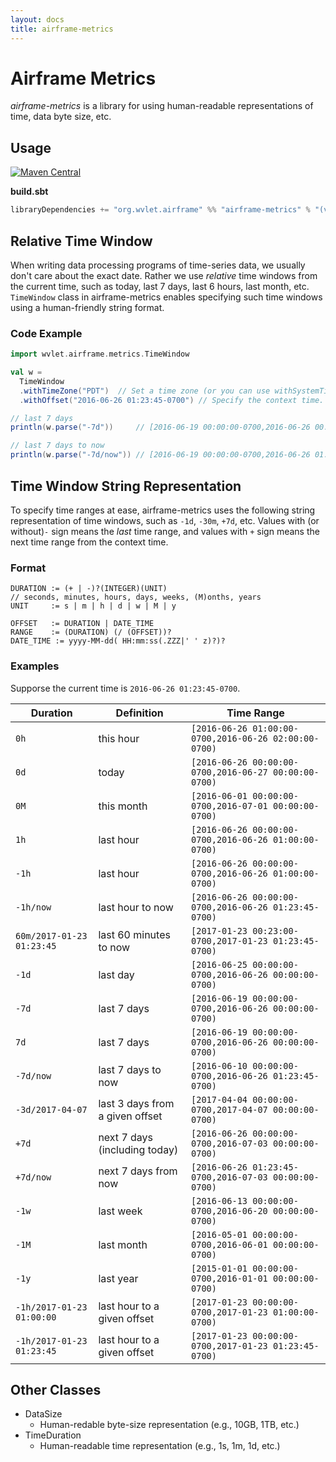 ```yaml
---
layout: docs
title: airframe-metrics
---
```


# Airframe Metrics

*airframe-metrics* is a library for using human-readable representations of time, data byte size, etc.


## Usage
[![Maven Central](https://maven-badges.herokuapp.com/maven-central/org.wvlet.airframe/airframe-surface_2.12/badge.svg)](http://central.maven.org/maven2/org/wvlet/airframe/airframe-metrics_2.12/)

**build.sbt**

```scala
libraryDependencies += "org.wvlet.airframe" %% "airframe-metrics" % "(version)"
```

## Relative Time Window

When writing data processing programs of time-series data, we usually don't care about the exact date. Rather we use *relative* time windows from the current time, such as today, last 7 days, last 6 hours, last month, etc.
`TimeWindow` class in airframe-metrics enables specifying such time windows using a human-friendly string format.

### Code Example
```scala
import wvlet.airframe.metrics.TimeWindow

val w = 
  TimeWindow
  .withTimeZone("PDT")  // Set a time zone (or you can use withSystemTimeZone, withUTC, etc.)
  .withOffset("2016-06-26 01:23:45-0700") // Specify the context time. The default is the current time.

// last 7 days
println(w.parse("-7d"))     // [2016-06-19 00:00:00-0700,2016-06-26 00:00:00-0700)

// last 7 days to now 
println(w.parse("-7d/now")) // [2016-06-19 00:00:00-0700,2016-06-26 01:23:45-0700) 
```

## Time Window String Representation

To specify time ranges at ease, airframe-metrics uses the following string representation of time windows, such as `-1d`, `-30m`, `+7d`, etc.
Values with (or without)`-` sign means the *last* time range, and values with `+` sign means the next time range from the context time.

### Format


```
DURATION := (+ | -)?(INTEGER)(UNIT)
// seconds, minutes, hours, days, weeks, (M)onths, years
UNIT     := s | m | h | d | w | M | y

OFFSET   := DURATION | DATE_TIME
RANGE    := (DURATION) (/ (OFFSET))?
DATE_TIME := yyyy-MM-dd( HH:mm:ss(.ZZZ|' ' z)?)?
```

### Examples

Supporse the current time is `2016-06-26 01:23:45-0700`.

| Duration| Definition           | Time Range |
|---------|------------|------------|
|   `0h`    | this hour  | `[2016-06-26 01:00:00-0700,2016-06-26 02:00:00-0700)` | 
|   `0d`    | today | `[2016-06-26 00:00:00-0700,2016-06-27 00:00:00-0700)` | 
|   `0M`    | this month | `[2016-06-01 00:00:00-0700,2016-07-01 00:00:00-0700)` | 
|  `1h`   | last hour   |  `[2016-06-26 00:00:00-0700,2016-06-26 01:00:00-0700)`|         
|  `-1h`   | last hour   |  `[2016-06-26 00:00:00-0700,2016-06-26 01:00:00-0700)`|         
|  `-1h/now`   | last hour to now  |  `[2016-06-26 00:00:00-0700,2016-06-26 01:23:45-0700)`|
|`60m/2017-01-23 01:23:45`| last 60 minutes to now| `[2017-01-23 00:23:00-0700,2017-01-23 01:23:45-0700)`|
|  `-1d`    | last day   |  `[2016-06-25 00:00:00-0700,2016-06-26 00:00:00-0700)`| 
|  `-7d`    | last 7 days | `[2016-06-19 00:00:00-0700,2016-06-26 00:00:00-0700)`| 
|  `7d`    | last 7 days | `[2016-06-19 00:00:00-0700,2016-06-26 00:00:00-0700)`| 
| `-7d/now` | last 7 days to now | `[2016-06-10 00:00:00-0700,2016-06-26 01:23:45-0700)`|
|`-3d/2017-04-07`| last 3 days from a given offset | `[2017-04-04 00:00:00-0700,2017-04-07 00:00:00-0700)`|
|`+7d` | next 7 days (including today) | `[2016-06-26 00:00:00-0700,2016-07-03 00:00:00-0700)`|
|`+7d/now`| next 7 days from now | `[2016-06-26 01:23:45-0700,2016-07-03 00:00:00-0700)`|
|  `-1w`    | last week  |`[2016-06-13 00:00:00-0700,2016-06-20 00:00:00-0700)`|
|  `-1M`    | last month |`[2016-05-01 00:00:00-0700,2016-06-01 00:00:00-0700)`|
|  `-1y`    | last year  |`[2015-01-01 00:00:00-0700,2016-01-01 00:00:00-0700)`|
|`-1h/2017-01-23 01:00:00`| last hour to a given offset | `[2017-01-23 00:00:00-0700,2017-01-23 01:00:00-0700)`|
|`-1h/2017-01-23 01:23:45`| last hour to a given offset | `[2017-01-23 00:00:00-0700,2017-01-23 01:23:45-0700)`|


## Other Classes

- DataSize 
  - Human-redable byte-size representation (e.g., 10GB, 1TB, etc.)
- TimeDuration
  - Human-readable time representation (e.g., 1s, 1m, 1d, etc.)  

